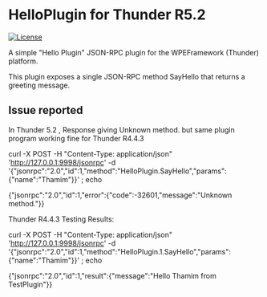 # HelloPlugin for Thunder R5.2
[![License](https://img.shields.io/badge/License-Apache_2.0-blue.svg)](https://opensource.org/licenses/Apache-2.0) 

A simple "Hello Plugin" JSON-RPC plugin for the WPEFramework (Thunder) platform.

This plugin exposes a single JSON-RPC method SayHello that returns a greeting message.

## Issue reported 

In Thunder 5.2 , Response giving Unknown method. but same  plugin program working fine for Thunder R4.4.3


curl -X POST -H "Content-Type: application/json" 'http://127.0.0.1:9998/jsonrpc' -d '{"jsonrpc":"2.0","id":1,"method":"HelloPlugin.SayHello","params":{"name":"Thamim"}}' ; echo

{"jsonrpc":"2.0","id":1,"error":{"code":-32601,"message":"Unknown method."}}

Thunder R4.4.3 Testing Results:

curl -X POST -H "Content-Type: application/json" 'http://127.0.0.1:9998/jsonrpc' -d '{"jsonrpc":"2.0","id":1,"method":"HelloPlugin.1.SayHello","params":{"name":"Thamim"}}' ; echo

{"jsonrpc":"2.0","id":1,"result":{"message":"Hello Thamim from TestPlugin"}}
